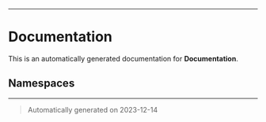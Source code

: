 
***

# Documentation



This is an automatically generated documentation for **Documentation**.


## Namespaces


***
> Automatically generated on 2023-12-14

